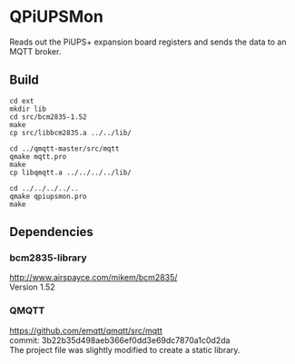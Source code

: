 # QPiUPSMon #
Reads out the PiUPS+ expansion board registers
and sends the data to an MQTT broker.

## Build ##
    cd ext
    mkdir lib
    cd src/bcm2835-1.52
    make
    cp src/libbcm2835.a ../../lib/

    cd ../qmqtt-master/src/mqtt
    qmake mqtt.pro
    make
    cp libqmqtt.a ../../../../lib/

    cd ../../../../..
    qmake qpiupsmon.pro
    make

## Dependencies ##

### bcm2835-library ###
http://www.airspayce.com/mikem/bcm2835/  
Version 1.52  

### QMQTT ###
https://github.com/emqtt/qmqtt/src/mqtt  
commit: 3b22b35d498aeb366ef0dd3e69dc7870a1c0d2da  
The project file was slightly modified to create a static library.  

